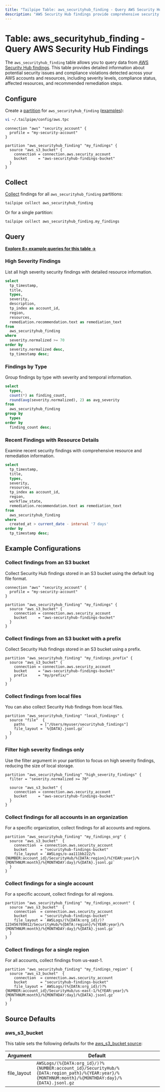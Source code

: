 ```yaml
---
title: "Tailpipe Table: aws_securityhub_finding - Query AWS Security Hub Findings"
description: "AWS Security Hub findings provide comprehensive security findings from various AWS security services and partner integrations, including details about potential security issues and compliance violations."
---
```


# Table: aws_securityhub_finding - Query AWS Security Hub Findings

The `aws_securityhub_finding` table allows you to query data from [AWS Security Hub findings](https://docs.aws.amazon.com/securityhub/latest/userguide/securityhub-findings.html). This table provides detailed information about potential security issues and compliance violations detected across your AWS accounts and resources, including severity levels, compliance status, affected resources, and recommended remediation steps.

## Configure

Create a [partition](https://tailpipe.io/docs/manage/partition) for `aws_securityhub_finding` ([examples](https://hub.tailpipe.io/plugins/turbot/aws/tables/aws_securityhub_finding#example-configurations)):

```sh
vi ~/.tailpipe/config/aws.tpc
```

```hcl
connection "aws" "security_account" {
  profile = "my-security-account"
}

partition "aws_securityhub_finding" "my_findings" {
  source "aws_s3_bucket" {
    connection = connection.aws.security_account
    bucket     = "aws-securityhub-findings-bucket"
  }
}
```

## Collect

[Collect](https://tailpipe.io/docs/manage/collection) findings for all `aws_securityhub_finding` partitions:

```sh
tailpipe collect aws_securityhub_finding
```

Or for a single partition:

```sh
tailpipe collect aws_securityhub_finding.my_findings
```

## Query

**[Explore 8+ example queries for this table →](https://hub.tailpipe.io/plugins/turbot/aws/queries/aws_securityhub_finding)**

### High Severity Findings

List all high severity security findings with detailed resource information.

```sql
select
  tp_timestamp,
  title,
  types,
  severity,
  description,
  tp_index as account_id,
  region,
  resources,
  remediation.recommendation.text as remediation_text
from
  aws_securityhub_finding
where
  severity.normalized >= 70
order by
  severity.normalized desc,
  tp_timestamp desc;
```

### Findings by Type

Group findings by type with severity and temporal information.

```sql
select
  types,
  count(*) as finding_count,
  round(avg(severity.normalized), 2) as avg_severity
from
  aws_securityhub_finding
group by
  types
order by
  finding_count desc;
```

### Recent Findings with Resource Details

Examine recent security findings with comprehensive resource and remediation information.

```sql
select
  tp_timestamp,
  title,
  types,
  severity,
  resources,
  tp_index as account_id,
  region,
  workflow_state,
  remediation.recommendation.text as remediation_text
from
  aws_securityhub_finding
where
  created_at > current_date - interval '7 days'
order by
  tp_timestamp desc;
```

## Example Configurations

### Collect findings from an S3 bucket

Collect Security Hub findings stored in an S3 bucket using the default log file format.

```hcl
connection "aws" "security_account" {
  profile = "my-security-account"
}

partition "aws_securityhub_finding" "my_findings" {
  source "aws_s3_bucket" {
    connection = connection.aws.security_account
    bucket     = "aws-securityhub-findings-bucket"
  }
}
```

### Collect findings from an S3 bucket with a prefix

Collect Security Hub findings stored in an S3 bucket using a prefix.

```hcl
partition "aws_securityhub_finding" "my_findings_prefix" {
  source "aws_s3_bucket" {
    connection = connection.aws.security_account
    bucket     = "aws-securityhub-findings-bucket"
    prefix     = "my/prefix/"
  }
}
```

### Collect findings from local files

You can also collect Security Hub findings from local files.

```hcl
partition "aws_securityhub_finding" "local_findings" {
  source "file"  {
    paths       = ["/Users/myuser/securityhub_findings"]
    file_layout = `%{DATA}.jsonl.gz`
  }
}
```

### Filter high severity findings only

Use the filter argument in your partition to focus on high severity findings, reducing the size of local storage.

```hcl
partition "aws_securityhub_finding" "high_severity_findings" {
  filter = "severity.normalized >= 70"

  source "aws_s3_bucket" {
    connection = connection.aws.security_account
    bucket     = "aws-securityhub-findings-bucket"
  }
}
```

### Collect findings for all accounts in an organization

For a specific organization, collect findings for all accounts and regions.

```hcl
partition "aws_securityhub_finding" "my_findings_org" {
  source "aws_s3_bucket"  {
    connection  = connection.aws.security_account
    bucket      = "securityhub-findings-bucket"
    file_layout = `AWSLogs/o-aa111bb222/%{NUMBER:account_id}/SecurityHub/%{DATA:region}/%{YEAR:year}/%{MONTHNUM:month}/%{MONTHDAY:day}/%{DATA}.jsonl.gz`
  }
}
```

### Collect findings for a single account

For a specific account, collect findings for all regions.

```hcl
partition "aws_securityhub_finding" "my_findings_account" {
  source "aws_s3_bucket"  {
    connection  = connection.aws.security_account
    bucket      = "securityhub-findings-bucket"
    file_layout = `AWSLogs/(%{DATA:org_id}/)?123456789012/SecurityHub/%{DATA:region}/%{YEAR:year}/%{MONTHNUM:month}/%{MONTHDAY:day}/%{DATA}.jsonl.gz`
  }
}
```

### Collect findings for a single region

For all accounts, collect findings from us-east-1.

```hcl
partition "aws_securityhub_finding" "my_findings_region" {
  source "aws_s3_bucket"  {
    connection  = connection.aws.security_account
    bucket      = "securityhub-findings-bucket"
    file_layout = `AWSLogs/(%{DATA:org_id}/)?%{NUMBER:account_id}/SecurityHub/us-east-1/%{YEAR:year}/%{MONTHNUM:month}/%{MONTHDAY:day}/%{DATA}.jsonl.gz`
  }
}
```

## Source Defaults

### aws_s3_bucket

This table sets the following defaults for the [aws_s3_bucket source](https://hub.tailpipe.io/plugins/turbot/aws/sources/aws_s3_bucket#arguments):

| Argument      | Default |
|--------------|---------|
| file_layout  | `AWSLogs/(%{DATA:org_id}/)?%{NUMBER:account_id}/SecurityHub/%{DATA:region_path}/%{YEAR:year}/%{MONTHNUM:month}/%{MONTHDAY:day}/%{DATA}.jsonl.gz` | 